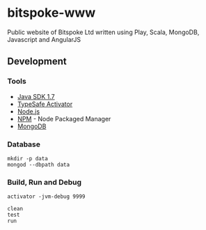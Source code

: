 # bitspoke-www

Public website of Bitspoke Ltd written using Play, Scala, MongoDB, Javascript and AngularJS
 

## Development

### Tools
* [Java SDK 1.7](http://www.oracle.com/technetwork/java/javase/downloads/index.html)
* [TypeSafe Activator](https://typesafe.com/activator/)
* [Node.js](http://nodejs.org/) 
* [NPM](https://www.npmjs.org/) - Node Packaged Manager
* [MongoDB](http://www.mongodb.org/)  


### Database

```shell
mkdir -p data
mongod --dbpath data
```
   

### Build, Run and Debug

```shell
activator -jvm-debug 9999
```

```shell
clean
test
run
```



